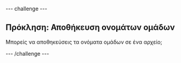 \--- challenge \---

## Πρόκληση: Αποθήκευση ονομάτων ομάδων

Μπορείς να αποθηκεύσεις τα ονόματα ομάδων σε ένα αρχείο;

\--- /challenge \---